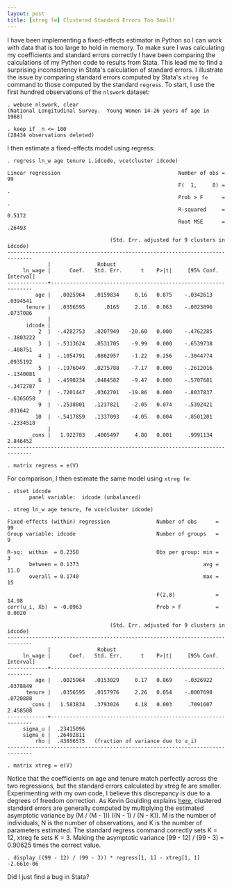 ```yaml
---
layout: post
title: [xtreg fe] Clustered Standard Errors Too Small!
---
```


I have been implementing a fixed-effects estimator in Python so I can
work with data that is too large to hold in memory.  To make sure I
was calculating my coefficients and standard errors correctly I have
been comparing the calculations of my Python code to results from
Stata.  This lead me to find a surprising inconsistency in Stata's
calculation of standard errors.  I illustrate the issue by comparing
standard errors computed by Stata's `xtreg fe` command to those
computed by the standard `regress`.  To start, I use the first hundred
observations of the `nlswork` dataset:

    . webuse nlswork, clear
    (National Longitudinal Survey.  Young Women 14-26 years of age in 1968)
    
    . keep if _n <= 100
    (28434 observations deleted)

I then estimate a fixed-effects model using regress:

    . regress ln_w age tenure i.idcode, vce(cluster idcode)
    
    Linear regression                                      Number of obs =      99
                                                           F(  1,     8) =       .
                                                           Prob > F      =       .
                                                           R-squared     =  0.5172
                                                           Root MSE      =  .26493
    
                                     (Std. Err. adjusted for 9 clusters in idcode)
    ------------------------------------------------------------------------------
                 |               Robust
         ln_wage |      Coef.   Std. Err.      t    P>|t|     [95% Conf. Interval]
    -------------+----------------------------------------------------------------
             age |   .0025964   .0159834     0.16   0.875    -.0342613    .0394541
          tenure |   .0356595      .0165     2.16   0.063    -.0023896    .0737086
                 |
          idcode |
              2  |  -.4282753   .0207949   -20.60   0.000    -.4762285   -.3803222
              3  |  -.5313624   .0531705    -9.99   0.000    -.6539738    -.408751
              4  |  -.1054791   .0862957    -1.22   0.256    -.3044774    .0935192
              5  |  -.1976049   .0275788    -7.17   0.000    -.2612016   -.1340081
              6  |  -.4590234   .0484582    -9.47   0.000    -.5707681   -.3472787
              7  |  -.7201447   .0362701   -19.86   0.000    -.8037837   -.6365058
              9  |  -.2538001   .1237821    -2.05   0.074    -.5392421     .031642
             10  |  -.5417859   .1337093    -4.05   0.004    -.8501201   -.2334518
                 |
           _cons |   1.922783   .4005497     4.80   0.001     .9991134    2.846452
    ------------------------------------------------------------------------------
    
    . matrix regress = e(V)

For comparison, I then estimate the same model using `xtreg fe`:

    . xtset idcode
           panel variable:  idcode (unbalanced)
    
    . xtreg ln_w age tenure, fe vce(cluster idcode)
    
    Fixed-effects (within) regression               Number of obs      =        99
    Group variable: idcode                          Number of groups   =         9
    
    R-sq:  within  = 0.2358                         Obs per group: min =         3
           between = 0.1373                                        avg =      11.0
           overall = 0.1740                                        max =        15
    
                                                    F(2,8)             =     14.98
    corr(u_i, Xb)  = -0.0963                        Prob > F           =    0.0020
    
                                     (Std. Err. adjusted for 9 clusters in idcode)
    ------------------------------------------------------------------------------
                 |               Robust
         ln_wage |      Coef.   Std. Err.      t    P>|t|     [95% Conf. Interval]
    -------------+----------------------------------------------------------------
             age |   .0025964   .0153029     0.17   0.869    -.0326922    .0378849
          tenure |   .0356595   .0157976     2.26   0.054    -.0007698    .0720888
           _cons |   1.583834   .3793026     4.18   0.003     .7091607    2.458508
    -------------+----------------------------------------------------------------
         sigma_u |  .23415096
         sigma_e |  .26492811
             rho |  .43856575   (fraction of variance due to u_i)
    ------------------------------------------------------------------------------
    
    . matrix xtreg = e(V)

Notice that the coefficients on age and tenure match perfectly across
the two regressions, but the standard errors calculated by xtreg fe
are smaller.  Experimenting with my own code, I believe this
discrepancy is due to a degrees of freedom correction.  As Kevin
Goulding explains
[here](http://thetarzan.wordpress.com/2011/06/11/clustered-standard-errors-in-r/),
clustered standard errors are generally computed by multiplying the
estimated asymptotic variance by (M / (M - 1)) ((N - 1) / (N - K)).  M
is the number of individuals, N is the number of observations, and K
is the number of parameters estimated.  The standard regress command
correctly sets K = 12, xtreg fe sets K = 3.  Making the asymptotic
variance (99 - 12) / (99 - 3) = 0.90625 times the correct value.

    . display ((99 - 12) / (99 - 3)) * regress[1, 1] - xtreg[1, 1]
    -2.661e-06

Did I just find a bug in Stata?

